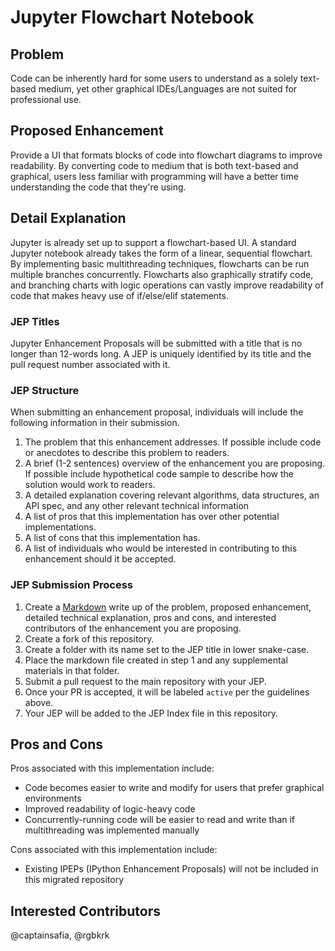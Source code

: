# Jupyter Flowchart Notebook

## Problem
Code can be inherently hard for some users to understand as a solely text-based medium, yet other graphical IDEs/Languages are not
suited for professional use. 

## Proposed Enhancement

Provide a UI that formats blocks of code into flowchart diagrams to improve readability. By converting code to medium that is
both text-based and graphical, users less familiar with programming will have a better time understanding the code that they're
using.

## Detail Explanation

Jupyter is already set up to support a flowchart-based UI. A standard Jupyter notebook already takes the form of a linear,
sequential flowchart. By implementing basic multithreading techniques, flowcharts can be run multiple branches concurrently. Flowcharts also graphically stratify code, and branching charts with logic operations can vastly improve readability of code that makes heavy use of if/else/elif statements.

### JEP Titles

Jupyter Enhancement Proposals will be submitted with a title that is no longer than 12-words long. A JEP is uniquely identified by its title and the pull request number associated with it.

### JEP Structure

When submitting an enhancement proposal, individuals will include the following information in their submission.

1. The problem that this enhancement addresses. If possible include code or anecdotes to describe this problem to readers.
2. A brief (1-2 sentences) overview of the enhancement you are proposing. If possible include hypothetical code sample to describe how the solution would work to readers.
3. A detailed explanation covering relevant algorithms, data structures, an API spec, and any other relevant technical information
4. A list of pros that this implementation has over other potential implementations.
5. A list of cons that this implementation has.
6. A list of individuals who would be interested in contributing to this enhancement should it be accepted.

### JEP Submission Process
1. Create a [Markdown](https://help.github.com/articles/github-flavored-markdown/) write up of the problem, proposed enhancement, detailed technical explanation, pros and cons, and interested contributors of the enhancement you are proposing.
2. Create a fork of this repository.
3. Create a folder with its name set to the JEP title in lower snake-case.
3. Place the markdown file created in step 1 and any supplemental materials in that folder.
4. Submit a pull request to the main repository with your JEP. 
5. Once your PR is accepted, it will be labeled `active` per the guidelines above.
6. Your JEP will be added to the JEP Index file in this repository.

## Pros and Cons

Pros associated with this implementation include:
* Code becomes easier to write and modify for users that prefer graphical environments
* Improved readability of logic-heavy code
* Concurrently-running code will be easier to read and write than if multithreading was implemented manually

Cons associated with this implementation include:
* Existing IPEPs (IPython Enhancement Proposals) will not be included in this migrated repository

## Interested Contributors
@captainsafia, @rgbkrk
